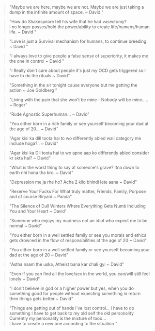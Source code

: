 
>"Maybe we are here, maybe we are not. Maybe we are just taking a dump in the infinite amount of space. ~ David "  
  
  
  
>"How do Shakespeare tell his wife that he had vasectomy?  
>I no longer posses/hold the power/ability to create life/humans/human life. ~ David "  
  
  
>"Love is just a Survival mechanism for humans, to continue breeding ~ David "  
  
  
>"I always love to give people a false sense of superiority, it makes me the one in control ~ David "  
  
>"I Really don't care about people it's just my OCD gets triggered so I have to do the rituals ~ David"  
  
>"Something in the air tonight cause everyone but me getting the action ~ Joe Goldberg "  
  
  
>"Living with the pain that she won't be mine - Nobody will be mine..... ~ Roger"  
  
  
>"Rude Agnostic Superhuman... ~ David"  
  
  
>"You either born in a rich family or see yourself becoming your dad at the age of 20... ~ David"  
  
>"Agar kisi ka dill toota hai to wo differently abled wali category me include hoga?.. ~ David"  
  
>"Agar kisi ka Dil toota hai to wo apne aap ko differently abled consider kr skta hai? ~ David"  
  
>"What is the worst thing to say at someone's grave? Itna down to earth nhi hona tha bro. ~ David"  
  
>"Depression me ja rhe ho? Acha 2 kilo bhindi lete aana ~ David"  
  
>"Reserve Your Fucks For What truly matter, Friends, Family, Purpose and of course Biryani ~ Panda"  
  
>"The Silence of Dull Winters Where Everything Gets Numb Including You and Your Heart ~ David'  
  
>"Someone who enjoys my madness not an idiot who expect me to be normal ~ David"  
  
>"You either born in a well settled family or see you morals and ethics gets drowned in the flow of responsibilities at the age of 20 ~ David"  
  
>"You either born in a well settled family or see yourself becoming your dad at the age of 20 ~ David"  
  
>"Astha naam the uska, Atheist bana kar chali gyi ~ David"  
  
>"Even if you can find all the love/sex in the world, you can/will still feel lonely ~ David"  
  
>"I don't believe in god or a higher power but yes, when you do something good for people without expecting something in return then things gets better ~ David"  
  
>"Things are getting out of hands I've lost control... I have to do something I have to get back to my old self the old personality  
  Currently my personality is the mixture of tooo...  
I have to create a new one according to the situation "